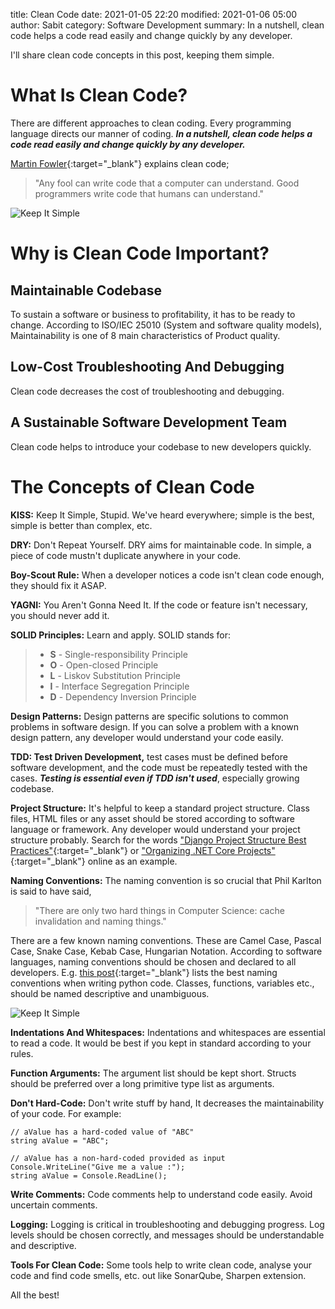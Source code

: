 title: Clean Code
date: 2021-01-05 22:20
modified: 2021-01-06 05:00
author: Sabit
category: Software Development
summary: In a nutshell, clean code helps a code read easily and change quickly by any developer.

I'll share clean code concepts in this post, keeping them simple. 

# What Is Clean Code?
There are different approaches to clean coding. Every programming language directs our manner of coding. 
***In a nutshell, clean code helps a code read easily and change quickly by any developer.***

[Martin Fowler](https://en.wikipedia.org/wiki/Martin_Fowler_(software_engineer)){:target="_blank"} explains clean code;
> "Any fool can write code that a computer can understand. Good programmers write code that humans can understand."

![Keep It Simple]({static}/images/keep-it-simple.jpg)

# Why is Clean Code Important?
## Maintainable Codebase
To sustain a software or business to profitability, it has to be ready to change. According to ISO/IEC 25010 (System and software quality models), Maintainability is one of 8 main characteristics of Product quality.

## Low-Cost Troubleshooting And Debugging
Clean code decreases the cost of troubleshooting and debugging.

## A Sustainable Software Development Team
Clean code helps to introduce your codebase to new developers quickly.

# The Concepts of Clean Code
**KISS:** Keep It Simple, Stupid. We've heard everywhere; simple is the best, simple is better than complex, etc.

**DRY:** Don't Repeat Yourself. DRY aims for maintainable code. In simple, a piece of code mustn't duplicate anywhere in your code.

**Boy-Scout Rule:** When a developer notices a code isn't clean code enough, they should fix it ASAP.

**YAGNI:** You Aren't Gonna Need It. If the code or feature isn't necessary, you should never add it.

**SOLID Principles:** Learn and apply. SOLID stands for:
> - **S** - Single-responsibility Principle
> - **O** - Open-closed Principle
> - **L** - Liskov Substitution Principle
> - **I** - Interface Segregation Principle
> - **D** - Dependency Inversion Principle


**Design Patterns:** Design patterns are specific solutions to common problems in software design. If you can solve a problem with a known design pattern, any developer would understand your code easily.

**TDD: Test Driven Development,** test cases must be defined before software development, and the code must be repeatedly tested with the cases. ***Testing is essential even if TDD isn't used***, especially growing codebase.

**Project Structure:** It's helpful to keep a standard project structure. Class files, HTML files or any asset should be stored according to software language or framework.  Any developer would understand your project structure probably.
Search for the words ["Django Project Structure Best Practices"](https://www.google.com/search?q=django+project+structure+best+practices&rlz=1C1GCEU_trTR971TR971&oq=Django+Project+Structure+Best+Practices&aqs=chrome.0.35i39j69i60l3.400j0j1&sourceid=chrome&ie=UTF-8){:target="_blank"} or ["Organizing .NET Core Projects"](https://www.google.com/search?q=Organizing+.NET+Core+Projects&rlz=1C1GCEU_trTR971TR971&sourceid=chrome&ie=UTF-8){:target="_blank"} online as an example.

**Naming Conventions:** The naming convention is so crucial that Phil Karlton is said to have said,
> "There are only two hard things in Computer Science: cache invalidation and naming things."

There are a few known naming conventions. These are Camel Case, Pascal Case, Snake Case, Kebab Case, Hungarian Notation.
According to software languages, naming conventions should be chosen and declared to all developers. 
E.g. [this post](https://realpython.com/python-pep8/#naming-styles){:target="_blank"}  lists the best naming conventions when writing python code.
Classes, functions, variables etc., should be named descriptive and unambiguous.


![Keep It Simple]({static}/images/short-descriptive-variable-name.jpg)

**Indentations And Whitespaces:** Indentations and whitespaces are essential to read a code. It would be best if you kept in standard according to your rules.

**Function Arguments:** The argument list should be kept short. Structs should be preferred over a long primitive type list as arguments.

**Don't Hard-Code:** Don't write stuff by hand, It decreases the maintainability of your code.
For example:

```
// aValue has a hard-coded value of "ABC" 
string aValue = "ABC"; 

// aValue has a non-hard-coded provided as input 
Console.WriteLine("Give me a value :"); 
string aValue = Console.ReadLine();

```

**Write Comments:** Code comments help to understand code easily. Avoid uncertain comments.

**Logging:** Logging is critical in troubleshooting and debugging progress. Log levels should be chosen correctly, and messages should be understandable and descriptive.

**Tools For Clean Code:**
Some tools help to write clean code, analyse your code and find code smells, etc. out like SonarQube, Sharpen extension.
 
All the best!